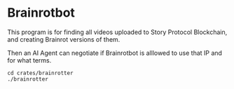 # Brainrotbot

This program is for finding all videos uploaded to Story Protocol Blockchain, and creating Brainrot versions of them.

Then an AI Agent can negotiate if Brainrotbot is alllowed to use that IP and for what terms.

```
cd crates/brainrotter
./brainrotter
```

